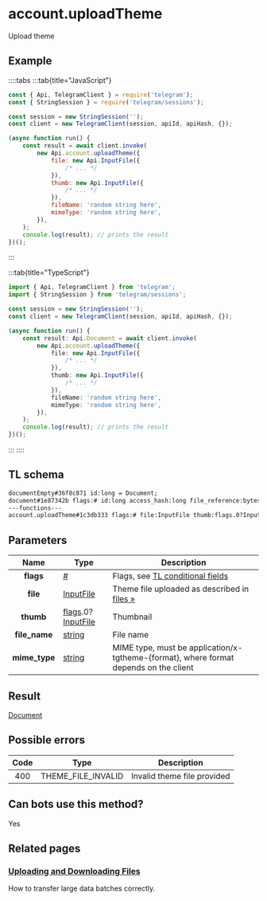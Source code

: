 # account.uploadTheme

Upload theme

## Example

::::tabs
:::tab{title="JavaScript"}

```js
const { Api, TelegramClient } = require('telegram');
const { StringSession } = require('telegram/sessions');

const session = new StringSession('');
const client = new TelegramClient(session, apiId, apiHash, {});

(async function run() {
    const result = await client.invoke(
        new Api.account.uploadTheme({
            file: new Api.InputFile({
                /* ... */
            }),
            thumb: new Api.InputFile({
                /* ... */
            }),
            fileName: 'random string here',
            mimeType: 'random string here',
        }),
    );
    console.log(result); // prints the result
})();
```

:::

:::tab{title="TypeScript"}

```ts
import { Api, TelegramClient } from 'telegram';
import { StringSession } from 'telegram/sessions';

const session = new StringSession('');
const client = new TelegramClient(session, apiId, apiHash, {});

(async function run() {
    const result: Api.Document = await client.invoke(
        new Api.account.uploadTheme({
            file: new Api.InputFile({
                /* ... */
            }),
            thumb: new Api.InputFile({
                /* ... */
            }),
            fileName: 'random string here',
            mimeType: 'random string here',
        }),
    );
    console.log(result); // prints the result
})();
```

:::
::::

## TL schema

```txt
documentEmpty#36f8c871 id:long = Document;
document#1e87342b flags:# id:long access_hash:long file_reference:bytes date:int mime_type:string size:int thumbs:flags.0?Vector<PhotoSize> video_thumbs:flags.1?Vector<VideoSize> dc_id:int attributes:Vector<DocumentAttribute> = Document;
---functions---
account.uploadTheme#1c3db333 flags:# file:InputFile thumb:flags.0?InputFile file_name:string mime_type:string = Document;
```

## Parameters

|     Name      | Type                                                                                                                                 | Description                                                                                             |
| :-----------: | ------------------------------------------------------------------------------------------------------------------------------------ | ------------------------------------------------------------------------------------------------------- |
|   **flags**   | [#](https://core.telegram.org/type/%23)                                                                                              | Flags, see [TL conditional fields](https://core.telegram.org/mtproto/TL-combinators#conditional-fields) |
|   **file**    | [InputFile](https://core.telegram.org/type/InputFile)                                                                                | Theme file uploaded as described in [files »](https://core.telegram.org/api/files)                      |
|   **thumb**   | [flags](https://core.telegram.org/mtproto/TL-combinators#conditional-fields).0?[InputFile](https://core.telegram.org/type/InputFile) | Thumbnail                                                                                               |
| **file_name** | [string](https://core.telegram.org/type/string)                                                                                      | File name                                                                                               |
| **mime_type** | [string](https://core.telegram.org/type/string)                                                                                      | MIME type, must be application/x-tgtheme-{format}, where format depends on the client                   |

## Result

[Document](https://core.telegram.org/type/Document)

## Possible errors

| Code | Type               | Description                 |
| :--: | ------------------ | --------------------------- |
| 400  | THEME_FILE_INVALID | Invalid theme file provided |

## Can bots use this method?

Yes

## Related pages

### [Uploading and Downloading Files](https://core.telegram.org/api/files)

How to transfer large data batches correctly.
